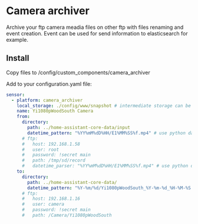 # Camera archiver
Archive your ftp camera meadia files on other ftp with files renaming and event creation. Event can be used for send information to elasticsearch for example.

## Install
Copy files to /config/custom_components/camera_archiver

Add to your configuration.yaml file:
```yaml
sensor:
  - platform: camera_archiver
    local_storage: ./config/www/snapshot # intermediate storage can be used for display 'last' record
    name: Yi1080pWoodSouth Camera
    from:
      directory:
        path: ../home-assistant-core-data/input
        datetime_pattern: "%YY%mM%dD%HH/E1%MM%SS%f.mp4" # use python datetime format here
      # ftp: 
      #   host: 192.168.1.58
      #   user: root
      #   password: !secret main
      #   path: /tmp/sd/record
      #   datetime_parser: "%YY%mM%dD%HH/E1%MM%SS%f.mp4" # use python datetime format here
    to:
      directory:
        path: ../home-assistant-core-data/
        datetime_pattern: "%Y-%m/%d/Yi1080pWoodSouth_%Y-%m-%d_%H-%M-%S.mp4" # use python datetime format here
      # ftp:
      #   host: 192.168.1.16
      #   user: camera
      #   password: !secret main
      #   path: /Camera/Yi1080pWoodSouth
```
